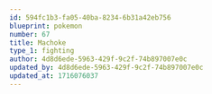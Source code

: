 ```yaml
---
id: 594fc1b3-fa05-40ba-8234-6b31a42eb756
blueprint: pokemon
number: 67
title: Machoke
type_1: fighting
author: 4d8d6ede-5963-429f-9c2f-74b897007e0c
updated_by: 4d8d6ede-5963-429f-9c2f-74b897007e0c
updated_at: 1716076037
---
```

